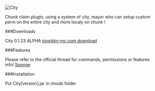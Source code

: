 ![City](https://dl.dropboxusercontent.com/u/74904588/cityphostoshop.png)

Chunk claim plugin, using a system of city, mayor who can setup custom perm on the entire city and more localy on chunk !

###Downloads

City 0.1.23 ALPHA [pixelsky-mc.com download](http://play.pixelsky-mc.com/downloads/city/City-0.1.23.jar)


###Features

Please refer to the official thread for commands, permissions or features info!
[Sponge](https://forums.spongepowered.org/t/city-claim/)

###Installation

Put City[version].jar in /mods folder